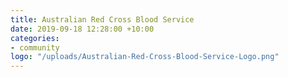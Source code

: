 ```yaml
---
title: Australian Red Cross Blood Service
date: 2019-09-18 12:28:00 +10:00
categories:
- community
logo: "/uploads/Australian-Red-Cross-Blood-Service-Logo.png"
---
```


